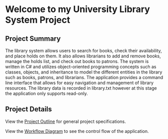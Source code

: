 # Welcome to my University Library System Project
 
## Project Summary
The library system allows users to search for books, check their availability, and place holds on them. It also allows librarians to add and remove books, manage the holds list, and check out books to patrons. The system is written in C# and utilizes object-oriented programming concepts such as classes, objects, and inheritance to model the different entities in the library such as books, patrons, and librarians. The application provides a command line interface that allows for easy navigation and management of library resources.
The library data is recorded in library.txt however at this stage the application only supports read-only. 

## Project Details
View the [Project Outline](https://github.com/lukasjelly/UniversityLibrarySystem/blob/ec2c09a55d378a242bfd23c4b81cfc108d8335c7/Project%20Outline.pdf "Project Outline") for general project specifications.

View the [Workflow Diagram](https://github.com/lukasjelly/UniversityLibrarySystem/blob/ec2c09a55d378a242bfd23c4b81cfc108d8335c7/Workflow%20Diagram.jpg "Workflow Diagram") to see the control flow of the application. 
